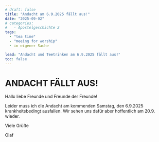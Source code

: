```yaml
---
# draft: false
title: "Andacht am 6.9.2025 fällt aus!"
date: "2025-09-02"
# categories:
#   - Apostelgeschichte 2
tags:
  - "tea time"
  - "meeing for worship"
  - in eigener Sache

lead: "Andacht und Teetrinken am 6.9.2025 fällt aus!"
toc: false
---
```


# ANDACHT FÄLLT AUS!

Hallo liebe Freunde und Freunde der Freunde!

Leider muss ich die Andacht am kommenden Samstag, den 6.9.2025 krankheitsbedingt ausfallen. Wir sehen uns dafür aber hoffentlich am 20.9. wieder.

Viele Grüße

Olaf
